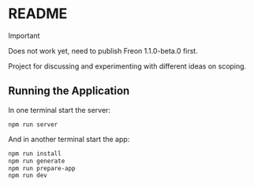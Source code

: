 # README

> [!IMPORTANT]
> Does not work yet, need to publish Freon 1.1.0-beta.0 first.

Project for discussing and experimenting with different ideas on scoping.

## Running the Application

In one terminal start the server:
```asciidoc
npm run server
```

And in another terminal start the app:
```bash
npm run install
npm run generate
npm run prepare-app
npm run dev
```
